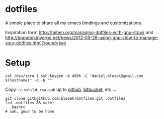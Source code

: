 # dotfiles

A simple place to share all my emacs bindings and customizations.

Inspiration form http://taihen.org/managing-dotfiles-with-gnu-stow/ and http://brandon.invergo.net/news/2012-05-26-using-gnu-stow-to-manage-your-dotfiles.html?round=two

# Setup

```
cat /dev/zero | ssh-keygen -b 4096 -C "daniel.blezek@gmail.com $(hostname)" -q -N ""
```

Copy `~/.ssh/id_rsa.pub` up to [github](https://github.com/settings/keys), [bitbucket](https://bitbucket.org/account/user/blezek/ssh-keys/), etc.... 

```
git clone git@github.com:blezek/dotfiles.git .dotfiles
(cd .dotfiles && make)
. .bashrc
# aah, good to be home
```


